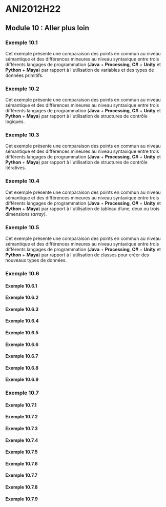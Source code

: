 # ANI2012H22

## Module 10 : Aller plus loin

### Exemple 10.1

Cet exemple présente une comparaison des points en commun au niveau sémantique et des différences mineures au niveau syntaxique entre trois différents langages de programmation (**Java** + **Processing**, **C#** + **Unity** et **Python** + **Maya**) par rapport à l'utilisation de variables et des types de données primitifs.

### Exemple 10.2

Cet exemple présente une comparaison des points en commun au niveau sémantique et des différences mineures au niveau syntaxique entre trois différents langages de programmation (**Java** + **Processing**, **C#** + **Unity** et **Python** + **Maya**) par rapport à l'utilisation de structures de contrôle logiques.

### Exemple 10.3

Cet exemple présente une comparaison des points en commun au niveau sémantique et des différences mineures au niveau syntaxique entre trois différents langages de programmation (**Java** + **Processing**, **C#** + **Unity** et **Python** + **Maya**) par rapport à l'utilisation de structures de contrôle itératives.

### Exemple 10.4

Cet exemple présente une comparaison des points en commun au niveau sémantique et des différences mineures au niveau syntaxique entre trois différents langages de programmation (**Java** + **Processing**, **C#** + **Unity** et **Python** + **Maya**) par rapport à l'utilisation de tableau d’une, deux ou trois dimensions (*array*).

### Exemple 10.5

Cet exemple présente une comparaison des points en commun au niveau sémantique et des différences mineures au niveau syntaxique entre trois différents langages de programmation (**Java** + **Processing**, **C#** + **Unity** et **Python** + **Maya**) par rapport à l'utilisation de classes pour créer des nouveaux types de données.

### Exemple 10.6

#### Exemple 10.6.1
#### Exemple 10.6.2
#### Exemple 10.6.3
#### Exemple 10.6.4
#### Exemple 10.6.5
#### Exemple 10.6.6
#### Exemple 10.6.7
#### Exemple 10.6.8
#### Exemple 10.6.9

### Exemple 10.7

#### Exemple 10.7.1
#### Exemple 10.7.2
#### Exemple 10.7.3
#### Exemple 10.7.4
#### Exemple 10.7.5
#### Exemple 10.7.6
#### Exemple 10.7.7
#### Exemple 10.7.8
#### Exemple 10.7.9

